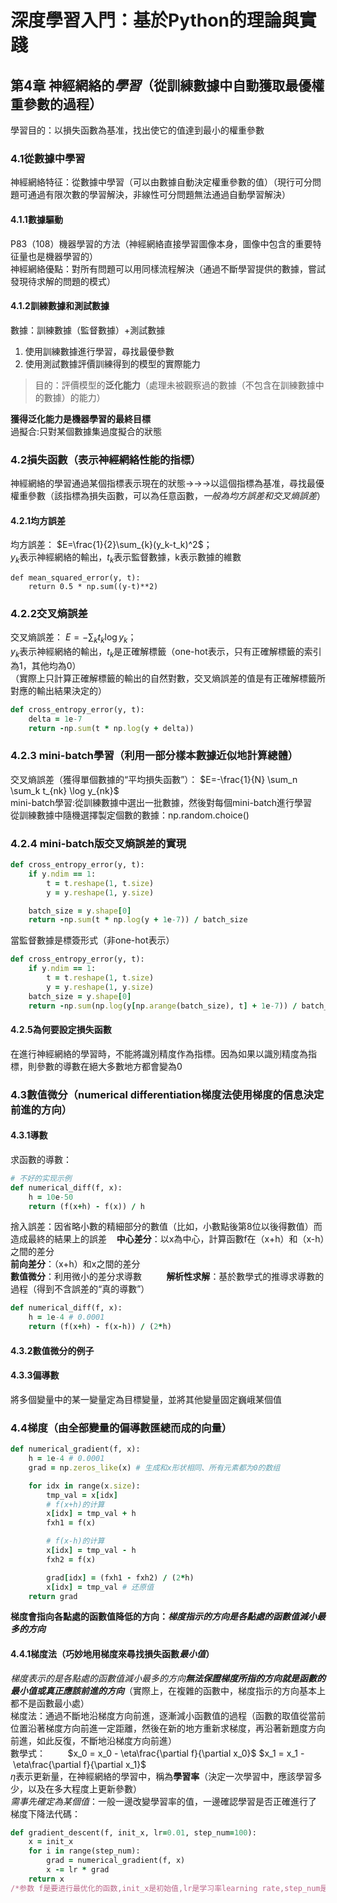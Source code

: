 # 深度學習入門：基於Python的理論與實踐  
## 第4章 神經網絡的*學習*（從訓練數據中自動獲取最優權重參數的過程）  
學習目的：以損失函數為基准，找出使它的值達到最小的權重參數  
### 4.1從數據中學習  
神經網絡特征：從數據中學習（可以由數據自動決定權重參數的值）（現行可分問題可通過有限次數的學習解決，非線性可分問題無法通過自動學習解決）  
#### 4.1.1數據驅動
P83（108）機器學習的方法（神經網絡直接學習圖像本身，圖像中包含的重要特征量也是機器學習的）  
神經網絡優點：對所有問題可以用同樣流程解決（通過不斷學習提供的數據，嘗試發現待求解的問題的模式）  
#### 4.1.2訓練數據和測試數據
數據：訓練數據（監督數據）+測試數據    
1. 使用訓練數據進行學習，尋找最優參數  
2. 使用測試數據評價訓練得到的模型的實際能力    
> 目的：評價模型的**泛化能力**（處理未被觀察過的數據（不包含在訓練數據中的數據）的能力）        

**獲得泛化能力是機器學習的最終目標**  
過擬合:只對某個數據集過度擬合的狀態
### 4.2損失函數（表示神經網絡性能的指標）    
神經網絡的學習通過某個指標表示現在的狀態→→→以這個指標為基准，尋找最優權重參數（該指標為損失函數，可以為任意函數，*一般為均方誤差和交叉熵誤差*）  
#### 4.2.1均方誤差              
均方誤差：
        $E=\frac{1}{2}\sum_{k}(y_k-t_k)^2$；  
        $y_k$表示神經網絡的輸出，$t_k$表示監督數據，k表示數據的維數       
```
def mean_squared_error(y, t):
    return 0.5 * np.sum((y-t)**2)
```
### 4.2.2交叉熵誤差       
交叉熵誤差：
          $E=-\sum_k t_k \log y_k$；  
          $y_k$表示神經網絡的輸出，$t_k$是正確解標籤（one-hot表示，只有正確解標籤的索引為1，其他均為0）  
（實際上只計算正確解標籤的輸出的自然對數，交叉熵誤差的值是有正確解標籤所對應的輸出結果決定的）  
```ruby
def cross_entropy_error(y, t):
    delta = 1e-7
    return -np.sum(t * np.log(y + delta))
```
### 4.2.3 mini-batch學習（利用一部分樣本數據近似地計算總體）  
交叉熵誤差（獲得單個數據的“平均損失函數”）：
$E=-\frac{1}{N} \sum_n \sum_k t_{nk} \log y_{nk}$  
mini-batch學習:從訓練數據中選出一批數據，然後對每個mini-batch進行學習   
從訓練數據中隨機選擇製定個數的數據：np.random.choice()   
### 4.2.4 mini-batch版交叉熵誤差的實現  
```ruby
def cross_entropy_error(y, t):
    if y.ndim == 1: 
        t = t.reshape(1, t.size)
        y = y.reshape(1, y.size)

    batch_size = y.shape[0]
    return -np.sum(t * np.log(y + 1e-7)) / batch_size
```
當監督數據是標簽形式（非one-hot表示）  
```ruby
def cross_entropy_error(y, t):
    if y.ndim == 1:
        t = t.reshape(1, t.size)
        y = y.reshape(1, y.size)
    batch_size = y.shape[0]
    return -np.sum(np.log(y[np.arange(batch_size), t] + 1e-7)) / batch_size
```
#### 4.2.5為何要設定損失函數    
在進行神經網絡的學習時，不能將識別精度作為指標。因為如果以識別精度為指標，則參數的導數在絕大多數地方都會變為0  
### 4.3數值微分（numerical differentiation梯度法使用梯度的信息決定前進的方向）
#### 4.3.1導數
求函數的導數：   
```ruby
# 不好的实现示例
def numerical_diff(f, x):
    h = 10e-50
    return (f(x+h) - f(x)) / h
```
捨入誤差：因省略小數的精細部分的數值（比如，小數點後第8位以後得數值）而造成最終的結果上的誤差    
**中心差分**：以x為中心，計算函數f在（x+h）和（x-h）之間的差分  
**前向差分**：（x+h）和x之間的差分  
**數值微分**：利用微小的差分求導數          
**解析性求解**：基於數學式的推導求導數的過程（得到不含誤差的“真的導數”） 
```ruby
def numerical_diff(f, x):
    h = 1e-4 # 0.0001     
    return (f(x+h) - f(x-h)) / (2*h)
```
#### 4.3.2數值微分的例子
#### 4.3.3偏導數
將多個變量中的某一變量定為目標變量，並將其他變量固定巍峨某個值  
### 4.4梯度（由全部變量的偏導數匯總而成的向量）  
```ruby
def numerical_gradient(f, x):
    h = 1e-4 # 0.0001
    grad = np.zeros_like(x) # 生成和x形状相同、所有元素都为0的数组

    for idx in range(x.size):
        tmp_val = x[idx]
        # f(x+h)的计算
        x[idx] = tmp_val + h
        fxh1 = f(x)

        # f(x-h)的计算
        x[idx] = tmp_val - h
        fxh2 = f(x)

        grad[idx] = (fxh1 - fxh2) / (2*h)
        x[idx] = tmp_val # 还原值
    return grad
```
**梯度會指向各點處的函數值降低的方向：*梯度指示的方向是各點處的函數值減小最多的方向***         
#### 4.4.1梯度法（巧妙地用梯度來尋找損失函數*最小值*）      
*梯度表示的是各點處的函數值減小最多的方向**無法保證梯度所指的方向就是函數的最小值或真正應該前進的方向***（實際上，在複雜的函數中，梯度指示的方向基本上都不是函數最小處）  
梯度法：通過不斷地沿梯度方向前進，逐漸減小函數值的過程（函數的取值從當前位置沿著梯度方向前進一定距離，然後在新的地方重新求梯度，再沿著新題度方向前進，如此反復，不斷地沿梯度方向前進）  
數學式：         
        $x_0 = x_0 - \eta\frac{\partial f}{\partial x_0}$ 
        $x_1 = x_1 - \eta\frac{\partial f}{\partial x_1}$   
$\eta$表示更新量，在神經網絡的學習中，稱為**學習率**（決定一次學習中，應該學習多少，以及在多大程度上更新參數）  
        *需事先確定為某個值*：一般一邊改變學習率的值，一邊確認學習是否正確進行了  
梯度下降法代碼：  
```ruby
def gradient_descent(f, init_x, lr=0.01, step_num=100):
    x = init_x
    for i in range(step_num):
        grad = numerical_gradient(f, x)
        x -= lr * grad
    return x
/*参数 f是要进行最优化的函数,init_x是初始值,lr是学习率learning rate,step_num是梯度法的重复次数,numerical_gradient(f,x)会求函数的梯度，用该梯度乘以学习率得到的值进行更新操作，由 step_num指定重复的次数。*/
```











          











